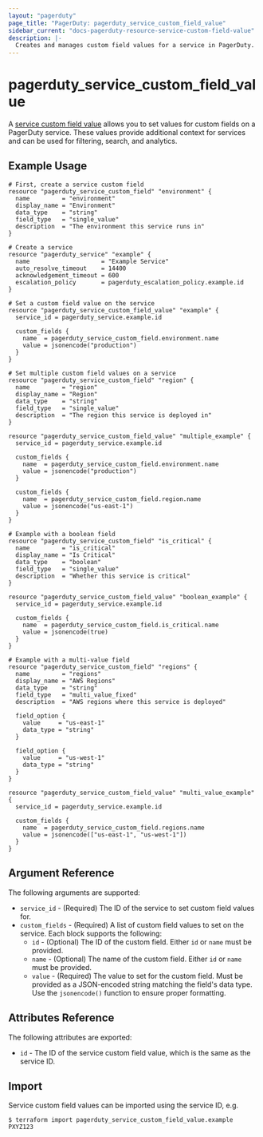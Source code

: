 ```yaml
---
layout: "pagerduty"
page_title: "PagerDuty: pagerduty_service_custom_field_value"
sidebar_current: "docs-pagerduty-resource-service-custom-field-value"
description: |-
  Creates and manages custom field values for a service in PagerDuty.
---
```


# pagerduty\_service\_custom\_field\_value

A [service custom field value](https://developer.pagerduty.com/api-reference/6075929031f7d-update-custom-field-values)
allows you to set values for custom fields on a PagerDuty service. These values
provide additional context for services and can be used for filtering, search,
and analytics.

## Example Usage

```hcl
# First, create a service custom field
resource "pagerduty_service_custom_field" "environment" {
  name         = "environment"
  display_name = "Environment"
  data_type    = "string"
  field_type   = "single_value"
  description  = "The environment this service runs in"
}

# Create a service
resource "pagerduty_service" "example" {
  name                    = "Example Service"
  auto_resolve_timeout    = 14400
  acknowledgement_timeout = 600
  escalation_policy       = pagerduty_escalation_policy.example.id
}

# Set a custom field value on the service
resource "pagerduty_service_custom_field_value" "example" {
  service_id = pagerduty_service.example.id
  
  custom_fields {
    name  = pagerduty_service_custom_field.environment.name
    value = jsonencode("production")
  }
}

# Set multiple custom field values on a service
resource "pagerduty_service_custom_field" "region" {
  name         = "region"
  display_name = "Region"
  data_type    = "string"
  field_type   = "single_value"
  description  = "The region this service is deployed in"
}

resource "pagerduty_service_custom_field_value" "multiple_example" {
  service_id = pagerduty_service.example.id
  
  custom_fields {
    name  = pagerduty_service_custom_field.environment.name
    value = jsonencode("production")
  }
  
  custom_fields {
    name  = pagerduty_service_custom_field.region.name
    value = jsonencode("us-east-1")
  }
}

# Example with a boolean field
resource "pagerduty_service_custom_field" "is_critical" {
  name         = "is_critical"
  display_name = "Is Critical"
  data_type    = "boolean"
  field_type   = "single_value"
  description  = "Whether this service is critical"
}

resource "pagerduty_service_custom_field_value" "boolean_example" {
  service_id = pagerduty_service.example.id
  
  custom_fields {
    name  = pagerduty_service_custom_field.is_critical.name
    value = jsonencode(true)
  }
}

# Example with a multi-value field
resource "pagerduty_service_custom_field" "regions" {
  name         = "regions"
  display_name = "AWS Regions"
  data_type    = "string"
  field_type   = "multi_value_fixed"
  description  = "AWS regions where this service is deployed"
  
  field_option {
    value     = "us-east-1"
    data_type = "string"
  }
  
  field_option {
    value     = "us-west-1"
    data_type = "string"
  }
}

resource "pagerduty_service_custom_field_value" "multi_value_example" {
  service_id = pagerduty_service.example.id
  
  custom_fields {
    name  = pagerduty_service_custom_field.regions.name
    value = jsonencode(["us-east-1", "us-west-1"])
  }
}
```

## Argument Reference

The following arguments are supported:

* `service_id` - (Required) The ID of the service to set custom field values for.
* `custom_fields` - (Required) A list of custom field values to set on the service. Each block supports the following:
  * `id` - (Optional) The ID of the custom field. Either `id` or `name` must be provided.
  * `name` - (Optional) The name of the custom field. Either `id` or `name` must be provided.
  * `value` - (Required) The value to set for the custom field. Must be provided as a JSON-encoded string matching the field's data type. Use the `jsonencode()` function to ensure proper formatting.

## Attributes Reference

The following attributes are exported:

* `id` - The ID of the service custom field value, which is the same as the service ID.

## Import

Service custom field values can be imported using the service ID, e.g.

```
$ terraform import pagerduty_service_custom_field_value.example PXYZ123
```
